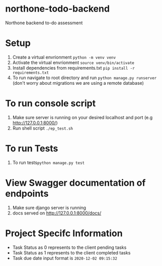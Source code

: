 # northone-todo-backend
Northone backend to-do assessment 

# Setup
1. Create a virtual envrionment `python -m venv venv`
2. Activate the virtual envrionment `source venv/bin/activate`
3. Install dependencies from requirements.txt `pip install -r requirements.txt`
4. To run navigate to root directory and run `python manage.py runserver` (don't worry about migrations we are using a remote database)

# To run console script
1. Make sure server is running on your desired localhost and port (e.g http://127.0.0.1:8000/) 
2. Run shell script `./ep_test.sh`

# To run Tests 
1. To run tests`python manage.py test`

# View Swagger documentation of endpoints
1. Make sure django server is running
2. docs served on http://127.0.0.1:8000/docs/

# Project Specifc Information
- Task Status as 0 represents to the client pending tasks 
- Task Status as 1 represents to the client completed tasks
- Task due date input format is `2020-12-02 09:15:32`
